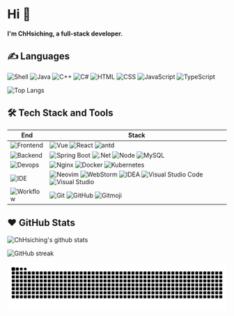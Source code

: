 # Hi 👋

**I'm ChHsiching, a full-stack developer.**

## ✍️ Languages

![Shell][shell] ![Java][java] ![C++][c++] ![C#][c#] ![HTML][html] ![CSS][css] ![JavaScript][javascript] ![TypeScript][typescript]

[shell]: https://img.shields.io/badge/Shell-1793D1?logo=arch-linux&logoColor=fff
[java]: https://img.shields.io/badge/Java-%23ED8B00.svg?logo=openjdk&logoColor=white
[c++]: https://img.shields.io/badge/C++-%2300599C.svg?logo=c%2B%2B&logoColor=white
[c#]: https://custom-icon-badges.demolab.com/badge/C%23-%23239120.svg?logo=cshrp&logoColor=white
[html]: https://img.shields.io/badge/HTML-%23E34F26.svg?logo=html5&logoColor=white
[css]: https://img.shields.io/badge/CSS-1572B6?logo=css3&logoColor=fff
[javascript]: https://img.shields.io/badge/JavaScript-F7DF1E?logo=javascript&logoColor=000
[typescript]: https://img.shields.io/badge/TypeScript-3178C6?logo=typescript&logoColor=fff


![Top Langs](https://github-readme-stats.vercel.app/api/top-langs/?username=ChHsiching&hide_border=true&layout=compact&theme=dracula&locale=en)

## 🛠️ Tech Stack and Tools

| End | Stack |
| --- | --- |
| ![Frontend][frontend] | ![Vue][vue] ![React][react] ![antd][antd]  |
| ![Backend][backend] | ![Spring Boot][springboot] ![.Net][.net] ![Node][node] ![MySQL][mysql] |
| ![Devops][devops] | ![Nginx][nginx] ![Docker][docker] ![Kubernetes][kubernetes] |
| ![IDE][ide] | ![Neovim][neovim] ![WebStorm][webstorm] ![IDEA][idea] ![Visual Studio Code][vscode] ![Visual Studio][visual-studio] |
| ![Workflow][workflow] | ![Git][git] ![GitHub][github] ![Gitmoji][gitmoji] |


[frontend]: https://img.shields.io/badge/-Frontend-black?style=flat
[vue]: https://img.shields.io/badge/Vue.js-4FC08D?logo=vuedotjs&logoColor=fff
[react]: https://img.shields.io/badge/React-%2320232a.svg?logo=react&logoColor=%2361DAFB
[antd]: https://img.shields.io/badge/-Ant_Design-0170fe?style=flat&logo=ant-design


[backend]: https://img.shields.io/badge/-Backend-black?style=flat
[springboot]: https://img.shields.io/badge/Spring%20Boot-6DB33F?logo=springboot&logoColor=fff
[node]: https://img.shields.io/badge/Node.js-6DA55F?logo=node.js&logoColor=white
[.net]: https://img.shields.io/badge/.NET-512BD4?logo=dotnet&logoColor=fff
[mysql]:https://img.shields.io/badge/MySQL-4479A1?logo=mysql&logoColor=fff 


[devops]: https://img.shields.io/badge/-Devops-black?style=flat
[nginx]: https://img.shields.io/badge/-Nginx-009639?style=flat&logo=nginx
[docker]: https://img.shields.io/badge/Docker-2496ED?logo=docker&logoColor=fff
[kubernetes]: https://img.shields.io/badge/Kubernetes-326CE5?logo=kubernetes&logoColor=fff


[ide]: https://img.shields.io/badge/-IDE-black?style=flat
[neovim]: https://img.shields.io/badge/Neovim-57A143?logo=neovim&logoColor=fff
[vscode]: https://custom-icon-badges.demolab.com/badge/Visual%20Studio%20Code-0078d7.svg?logo=vsc&logoColor=white
[webstorm]: https://img.shields.io/badge/WebStorm-000?logo=webstorm&logoColor=fff
[idea]: https://img.shields.io/badge/IntelliJIDEA-000000.svg?logo=intellij-idea&logoColor=white
[visual-studio]: https://custom-icon-badges.demolab.com/badge/Visual%20Studio-5C2D91.svg?&logo=visual-studio&logoColor=white


[workflow]: https://img.shields.io/badge/-Workflow-black?style=flat
[git]: https://img.shields.io/badge/Git-F05032?logo=git&logoColor=fff
[github]: https://img.shields.io/badge/-GitHub-black?style=flat&logo=github


[gitmoji]: https://img.shields.io/badge/-😜_Gitmoji-black?style=flat



## ❤️ GitHub Stats

![ChHsiching's github stats](https://github-readme-stats.vercel.app/api?username=ChHsiching&show_icons=true&theme=dracula&hide_border=true&locale=en)

![GitHub streak](https://streak-stats.demolab.com/?user=ChHsiching&theme=dracula&hide_border=true&mode=weekly&card_width=550&card_height=195)

<picture>
  <source media="(prefers-color-scheme: dark)" srcset="https://raw.githubusercontent.com/ChHsiching/ChHsiching/output/snake-dark.svg">
  <source media="(prefers-color-scheme: light)" srcset="https://raw.githubusercontent.com/ChHsiching/ChHsiching/output/snake.svg">
  <img alt="github contribution grid snake animation" src="https://raw.githubusercontent.com/ChHsiching/ChHsiching/output/snake-dark.svg">
</picture>

